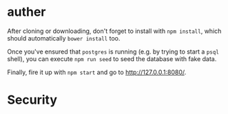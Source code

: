 # auther

After cloning or downloading, don't forget to install with `npm install`, which should automatically `bower install` too.

Once you've ensured that `postgres` is running (e.g. by trying to start a `psql` shell), you can execute `npm run seed` to seed the database with fake data.

Finally, fire it up with `npm start` and go to http://127.0.0.1:8080/.
# Security
